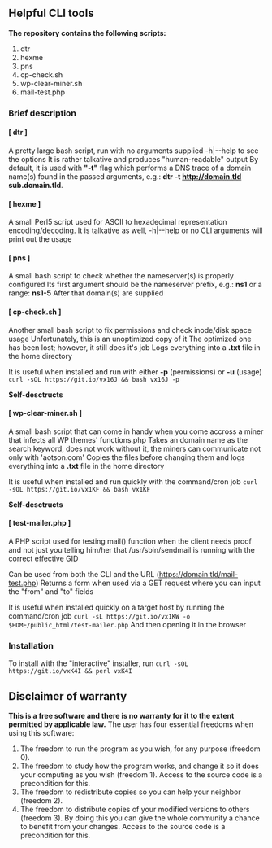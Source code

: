 ## Helpful CLI tools

**The repository contains the following scripts:**

1. dtr
1. hexme
1. pns
1. cp-check.sh
1. wp-clear-miner.sh
1. mail-test.php

### **Brief description**

#### [ dtr ]
A pretty large bash script, run with no arguments supplied -h|--help to see the options
It is rather talkative and produces "human-readable" output
By default, it is used with **"-t"** flag which performs a DNS trace of a domain name(s)
found in the passed arguments, e.g.: **dtr -t http://domain.tld sub.domain.tld**.

#### [ hexme ]
A small Perl5 script used for ASCII to hexadecimal representation encoding/decoding.
It is talkative as well, -h|--help or no CLI arguments will print out the usage

#### [ pns ]
A small bash script to check whether the nameserver(s) is properly configured
Its first argument should be the nameserver prefix, e.g.: **ns1** or a range: **ns1-5**
After that domain(s) are supplied

#### [ cp-check.sh ]
Another small bash script to fix permissions and check inode/disk space usage
Unfortunately, this is an unoptimized copy of it
The optimized one has been lost; however, it still does it's job
Logs everything into a **.txt** file in the home directory

It is useful when installed and run with either **-p** (permissions) or **-u** (usage)
`curl -sOL https://git.io/vx16J && bash vx16J -p`

**Self-desctructs**

#### [ wp-clear-miner.sh ]
A small bash script that can come in handy when you come accross a miner that infects all WP themes' functions.php
Takes an domain name as the search keyword, does not work without it, the miners can communicate not only with 'aotson.com'
Copies the files before changing them and logs everything into a **.txt** file in the home directory

It is useful when installed and run quickly with the command/cron job
`curl -sOL https://git.io/vx1KF && bash vx1KF`

**Self-desctructs**

#### [ test-mailer.php ]
A PHP script used for testing mail() function when the client needs proof and not just you telling him/her that /usr/sbin/sendmail is running with the correct effective GID

Can be used from both the CLI and the URL (https://domain.tld/mail-test.php)
Returns a form when used via a GET request where you can input the "from" and "to" fields

It is useful when installed quickly on a target host by running the command/cron job
`curl -sL https://git.io/vx1KW -o $HOME/public_html/test-mailer.php`
And then opening it in the browser

### **Installation**
To install with the "interactive" installer, run
`curl -sOL https://git.io/vxK4I && perl vxK4I`

## Disclaimer of warranty

**This is a free software and there is no warranty for it to the extent permitted by applicable law.**
The user has four essential freedoms when using this software:
1. The freedom to run the program as you wish, for any purpose (freedom
0).
1. The freedom to study how the program works, and change it so it does your computing as you wish (freedom 1). Access to the source
code is a precondition for this.
1. The freedom to redistribute copies so you can help your neighbor (freedom 2).
1. The freedom to distribute copies of your modified versions to others (freedom 3). By doing this you can give the whole community a
chance to benefit from your changes. Access to the source code is a precondition for this.
